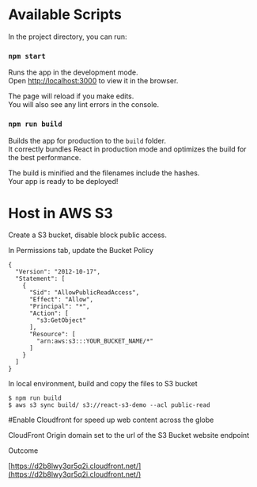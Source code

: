 # Available Scripts

In the project directory, you can run:

### `npm start`

Runs the app in the development mode.\
Open [http://localhost:3000](http://localhost:3000) to view it in the browser.

The page will reload if you make edits.\
You will also see any lint errors in the console.

### `npm run build`

Builds the app for production to the `build` folder.\
It correctly bundles React in production mode and optimizes the build for the best performance.

The build is minified and the filenames include the hashes.\
Your app is ready to be deployed!

# Host in AWS S3

Create a S3 bucket, disable block public access.

In Permissions tab, update the Bucket Policy
```
{
  "Version": "2012-10-17",
  "Statement": [
    {
      "Sid": "AllowPublicReadAccess",
      "Effect": "Allow",
      "Principal": "*",
      "Action": [
        "s3:GetObject"
      ],
      "Resource": [
        "arn:aws:s3:::YOUR_BUCKET_NAME/*"
      ]
    }
  ]
}
```

In local environment, build and copy the files to S3 bucket
```
$ npm run build
$ aws s3 sync build/ s3://react-s3-demo --acl public-read
```

#Enable Cloudfront for speed up web content across the globe

CloudFront Origin domain set to the url of the S3 Bucket website endpoint

Outcome

[https://d2b8lwy3qr5q2i.cloudfront.net/](https://d2b8lwy3qr5q2i.cloudfront.net/)
